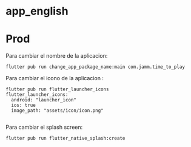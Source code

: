 # app_english


# Prod

Para cambiar el nombre de la aplicacion:

``` 
flutter pub run change_app_package_name:main com.jamm.time_to_play
```

Para cambiar el icono de la aplicacion :

```
flutter pub run flutter_launcher_icons
flutter_launcher_icons:
  android: "launcher_icon"
  ios: true
  image_path: "assets/icon/icon.png"
  
```

Para cambiar el splash screen:

```
flutter pub run flutter_native_splash:create
```